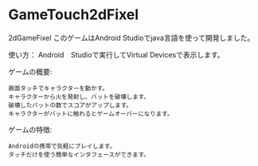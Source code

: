 # GameTouch2dFixel
 2dGameFixel
このゲームはAndroid Studioでjava言語を使って開発しました。

使い方：
    Android　Studioで実行してVirtual Devicesで表示します。
 

ゲームの概要:

    画面タッチでキャラクターを動かす。
    キャラクターから火を発射し、バットを破壊します。
    破壊したバットの数でスコアがアップします。
    キャラクターがバットに触れるとゲームオーバーになります。

ゲームの特徴:

    Androidの携帯で気軽にプレイします。
    タッチだけを使う簡単なインタフェースができます。



